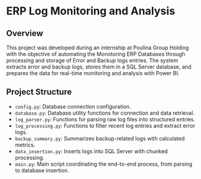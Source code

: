 # ERP Log Monitoring and Analysis

## Overview
This project was developed during an internship at Poulina Group Holding with the objective of automating the Monotoring ERP Databases through processing and storage of Error and Backup logs entries. The system extracts error and backup logs, stores them in a SQL Server database, and prepares the data for real-time monitoring and analysis with Power BI.

## Project Structure
- `config.py`: Database connection configuration.
- `database.py`: Database utility functions for connection and data retrieval.
- `log_parser.py`: Functions for parsing raw log files into structured entries.
- `log_processing.py`: Functions to filter recent log entries and extract error logs.
- `backup_summary.py`: Summarizes backup-related logs with calculated metrics.
- `data_insertion.py`: Inserts logs into SQL Server with chunked processing.
- `main.py`: Main script coordinating the end-to-end process, from parsing to database insertion.


